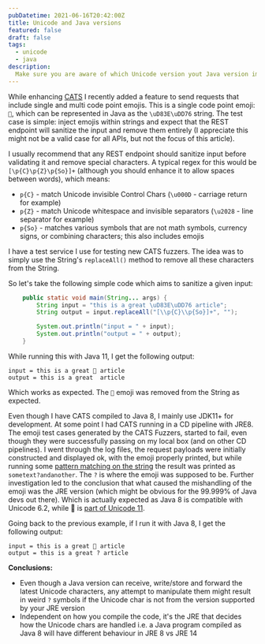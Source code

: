 ```yaml
---
pubDatetime: 2021-06-16T20:42:00Z
title: Unicode and Java versions
featured: false
draft: false
tags:
  - unicode
  - java
description:
  Make sure you are aware of which Unicode version yout Java version implements.
---
```


While enhancing [CATS](https://github.com/Endava/cats) I recently added a feature to send requests that include single and multi code point emojis. 
This is a single code point emoji: `🥶`, which can be represented in Java as the `\uD83E\uDD76` string.
The test case is simple: inject emojis within strings and expect that the REST endpoint will sanitize the input and remove them entirely (I appreciate this might not be a valid case for all APIs, but not the focus of this article).

I usually recommend that any REST endpoint should sanitize input before validating it and remove special characters. A typical regex for this would be `[\p{C}\p{Z}\p{So}]+` (although you should enhance it to allow spaces between words), which means:
- `p{C}` - match Unicode invisible Control Chars (`\u000D` - carriage return for example)
- `p{Z}` - match Unicode whitespace and invisible separators (`\u2028` - line separator for example)
- `p{So}` - matches various symbols that are not math symbols, currency signs, or combining characters; this also includes emojis

I have a test service I use for testing new CATS fuzzers. The idea was to simply use the String's `replaceAll()` method to remove all these characters from the String.

So let's take the following simple code which aims to sanitize a given input:

```java
    public static void main(String... args) {
        String input = "this is a great \uD83E\uDD76 article";
        String output = input.replaceAll("[\\p{C}\\p{So}]+", "");

        System.out.println("input = " + input);
        System.out.println("output = " + output);
    }
```

While running this with Java 11, I get the following output:

```
input = this is a great 🥶 article
output = this is a great  article
```

Which works as expected. The `🥶` emoji was removed from the String as expected.

Even though I have CATS compiled to Java 8, I mainly use JDK11+ for development. At some point I had CATS running in a CD pipeline with JRE8.
The emoji test cases generated by the CATS Fuzzers, started to fail, even though they were successfully passing on my local box (and on other CD pipelines).
I went through the log files, the request payloads were initially constructed and displayed ok, with the emoji properly printed, but while running some [pattern matching on the string](https://github.com/Endava/cats/blob/df4699eeac4ed97d42a04a0ec7cb461d1bd4ac47/src/main/java/com/endava/cats/model/FuzzingStrategy.java#L65)
the result was printed as `sometext?andanother`. The `?` is where the emoji was supposed to be.
Further investigation led to the conclusion that what caused the mishandling of the emoji was the JRE version (which might be obvious for the 99.999% of Java devs out there).
Which is actually expected as Java 8 is compatible with Unicode 6.2, while 🥶 is [part of Unicode 11](https://emojipedia.org/cold-face/).

Going back to the previous example, if I run it with Java 8, I get the following output:

```
input = this is a great 🥶 article
output = this is a great ? article
```

**Conclusions:**
- Even though a Java version can receive, write/store and forward the latest Unicode characters, any attempt to manipulate them might result in weird `?` symbols if the Unicode char is not from the version supported by your JRE version
- Independent on how you compile the code, it's the JRE that decides how the Unicode chars are handled i.e. a Java program compiled as Java 8 will have different behaviour in JRE 8 vs JRE 14



